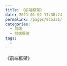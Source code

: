 ```yaml
---
title: 《前端框架》
date: 2021-01-02 17:38:24
permalink: /pages/9c53a1/
categories:
  - 前端
  - 前端框架
tags:
  - 
---
```


《前端框架》

